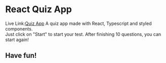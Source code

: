 # React Quiz App

Live Link:[Quiz App](https://duckduckgo.com)
A quiz app made with React, Typescript and styled components. <br>
Just click on "Start" to start your test. After finishing 10 questions, you can start again! <br>

## Have fun!
